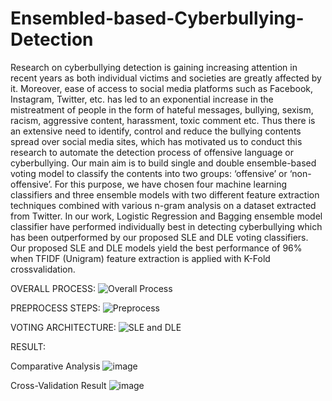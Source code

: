 # Ensembled-based-Cyberbullying-Detection
Research on cyberbullying detection is gaining increasing attention in recent years as both individual victims and societies are greatly affected by it. Moreover, ease of access to
social media platforms such as Facebook, Instagram, Twitter, etc. has led to an exponential increase in the mistreatment of people in the form of hateful messages, bullying, sexism, racism,
aggressive content, harassment, toxic comment etc. Thus there is an extensive need to identify, control and reduce the bullying contents spread over social media sites, which has motivated
us to conduct this research to automate the detection process of offensive language or cyberbullying. Our main aim is to build single and double ensemble-based voting model to classify
the contents into two groups: ‘offensive’ or ‘non-offensive’. For this purpose, we have chosen four machine learning classifiers and three ensemble models with two different feature extraction
techniques combined with various n-gram analysis on a dataset extracted from Twitter. In our work, Logistic Regression and Bagging ensemble model classifier have performed individually
best in detecting cyberbullying which has been outperformed by our proposed SLE and DLE voting classifiers. Our proposed SLE and DLE models yield the best performance of 96% when TFIDF (Unigram) feature extraction is applied with K-Fold crossvalidation.

OVERALL PROCESS:
![Overall Process](https://user-images.githubusercontent.com/77354495/126079109-a28323d8-21f3-48b3-90c5-bcaf92b27222.png)

PREPROCESS STEPS:
![Preprocess](https://user-images.githubusercontent.com/77354495/126079129-16d70536-154a-42ce-b878-8141e75ec0bc.png)

VOTING ARCHITECTURE:
![SLE and DLE](https://user-images.githubusercontent.com/77354495/126079138-a0bb78c1-64be-42ea-ac9c-f63174aacd3f.png)

RESULT:

Comparative Analysis
![image](https://user-images.githubusercontent.com/77354495/126079154-7e589e97-6928-4f3b-a6f1-efa0dcff32d5.png)

Cross-Validation Result
![image](https://user-images.githubusercontent.com/77354495/126079174-9b2b5ebc-7673-4997-b193-df7e7af16089.png)



